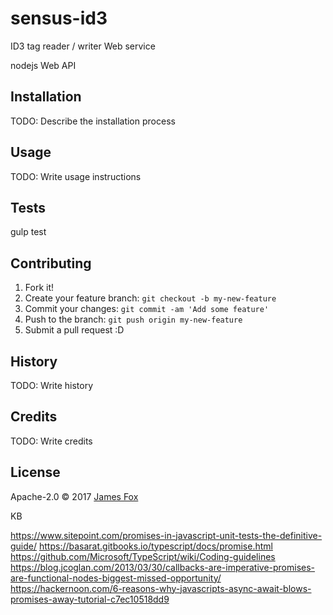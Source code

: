 # sensus-id3

ID3 tag reader / writer Web service

nodejs Web API

## Installation

TODO: Describe the installation process

## Usage

TODO: Write usage instructions

## Tests

gulp test

## Contributing

1. Fork it!
2. Create your feature branch: `git checkout -b my-new-feature`
3. Commit your changes: `git commit -am 'Add some feature'`
4. Push to the branch: `git push origin my-new-feature`
5. Submit a pull request :D

## History

TODO: Write history

## Credits

TODO: Write credits

## License

Apache-2.0 © 2017 [James Fox]()

KB

https://www.sitepoint.com/promises-in-javascript-unit-tests-the-definitive-guide/
https://basarat.gitbooks.io/typescript/docs/promise.html
https://github.com/Microsoft/TypeScript/wiki/Coding-guidelines
https://blog.jcoglan.com/2013/03/30/callbacks-are-imperative-promises-are-functional-nodes-biggest-missed-opportunity/
https://hackernoon.com/6-reasons-why-javascripts-async-await-blows-promises-away-tutorial-c7ec10518dd9

